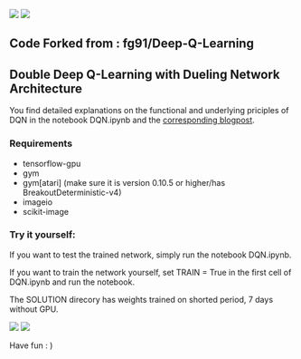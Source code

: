 ![](pictures/Pong_2.gif) ![](pictures/Breakout_2.gif)

## Code Forked from : fg91/Deep-Q-Learning

## Double Deep Q-Learning with Dueling Network Architecture

You find detailed explanations on the functional and underlying priciples of DQN in the notebook DQN.ipynb and the [corresponding blogpost](https://medium.com/@fabiograetz/tutorial-double-deep-q-learning-with-dueling-network-architectures-4c1b3fb7f756).

### Requirements
* tensorflow-gpu
* gym
* gym[atari] (make sure it is version 0.10.5 or higher/has BreakoutDeterministic-v4)
* imageio
* scikit-image

### Try it yourself:

If you want to test the trained network, simply run the notebook DQN.ipynb.

If you want to train the network yourself, set TRAIN = True in the first cell of DQN.ipynb and run the notebook.


The SOLUTION direcory has weights trained on shorted period, 7 days without GPU.

![](pictures/breakout.png) ![](pictures/pong.png)

Have fun : )
